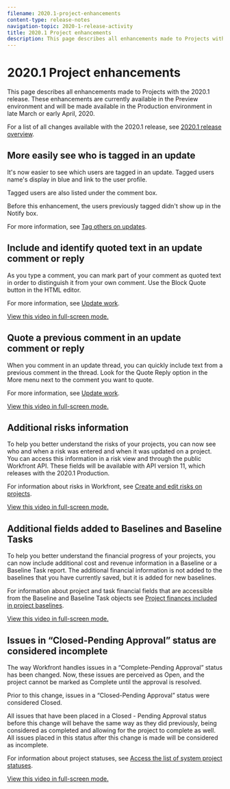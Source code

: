 ```yaml
---
filename: 2020.1-project-enhancements
content-type: release-notes
navigation-topic: 2020-1-release-activity
title: 2020.1 Project enhancements
description: This page describes all enhancements made to Projects with the 2020.1 release. These enhancements are currently available in the Preview environment and will be made available in the Production environment in late March or early April, 2020.
---
```


# 2020.1 Project enhancements

This page describes all enhancements made to Projects with the 2020.1 release. These enhancements are currently available in the Preview environment and will be made available in the Production environment in late March or early April, 2020.

For a list of all changes available with the 2020.1 release, see [2020.1 release overview](../../../product-announcements/product-releases/2020.1-release-activity/2020.1-release-overview.md).

## More easily see who is tagged in an update

It's now easier to see which users are tagged in an update. Tagged users name's display in blue and link to the user profile.

Tagged users are also listed under the comment box.

Before this enhancement, the users previously tagged didn't show up in the Notify box.

For more information, see [Tag others on updates](../../../workfront-basics/updating-work-items-and-viewing-updates/tag-others-on-updates.md).

## Include and identify quoted text in an update comment or reply

As you type a comment, you can mark part of your comment as quoted text in order to distinguish it from your own comment. Use the Block Quote button in the HTML&nbsp;editor.

For more information, see [Update work](../../../workfront-basics/updating-work-items-and-viewing-updates/update-work.md).

<!--WRITER
<iframe class="vimeo-player_0" src="assets/395756266?" frameborder="0" allowfullscreen="1" width="560px" height="315px"></iframe>
-->

[View this video in full-screen mode.](https://vimeo.com/395756266/cd7759b040)

## Quote a previous comment in an update comment or reply

When you comment in an update thread, you can quickly include text from a previous comment in the thread. Look for the Quote Reply option in the More menu next to the comment you want to quote.

For more information, see [Update work](../../../workfront-basics/updating-work-items-and-viewing-updates/update-work.md).

<!--WRITER
<iframe class="vimeo-player_0" src="assets/395756266?" frameborder="0" allowfullscreen="1" width="560px" height="315px"></iframe>
-->

[View this video in full-screen mode.](https://vimeo.com/395756266/cd7759b040)

## Additional risks information

To help you better understand the risks of your projects, you can now see who and when a risk was entered and when it was updated on a project. You can access this information in a risk view and through the public Workfront API. These fields will be available with API version 11, which releases with the 2020.1 Production.

For information about risks in Workfront, see [Create and edit risks on projects](../../../manage-work/projects/define-a-business-case/create-edit-risks-on-projects.md).

<!--WRITER
<iframe class="vimeo-player_0" src="assets/391324745?" frameborder="0" allowfullscreen="1" width="560px" height="315px"></iframe>
-->

[View this video in full-screen mode.](https://vimeo.com/391324745/017845059f)

## Additional fields added to Baselines and Baseline Tasks

To help you better understand the financial progress of your projects, you can now include additional cost and revenue information in a Baseline or a Baseline Task report. The additional financial information is not added to the baselines that you have currently saved, but it is added for new baselines.

For information about project and task financial fields that are accessible from the Baseline and Baseline Task objects see [Project finances included in project baselines](../../../manage-work/projects/project-finances/project-finances-included-in-project-baselines.md).

<!--WRITER
<iframe class="vimeo-player_0" src="assets/388297340?" frameborder="0" allowfullscreen="1" width="560px" height="315px"></iframe>
-->

[View this video in full-screen mode.](https://vimeo.com/388297340/1dc244558d)

## Issues in “Closed-Pending Approval” status are considered incomplete

The way Workfront handles issues in a “Complete-Pending Approval” status has been changed. Now, these issues are perceived as Open, and the project cannot be marked as Complete until the approval is resolved.

Prior to this change, issues in a “Closed-Pending Approval” status were considered Closed.

All issues that have been placed in a Closed - Pending Approval status before this change will behave the same way as they did previously, being considered as completed and allowing for the project to complete as well. All issues placed in this status after this change is made will be considered as incomplete.

For information about project statuses, see [Access the list of system project statuses](../../../administration-and-setup/customize-workfront/creating-custom-status-and-priority-labels/project-statuses.md).

<!--WRITER
<iframe class="vimeo-player_0" src="assets/377893611?" frameborder="0" allowfullscreen="1" width="560px" height="315px"></iframe>
-->

[View this video in full-screen mode.](https://vimeo.com/377893611/4ba2f2ac61) 
